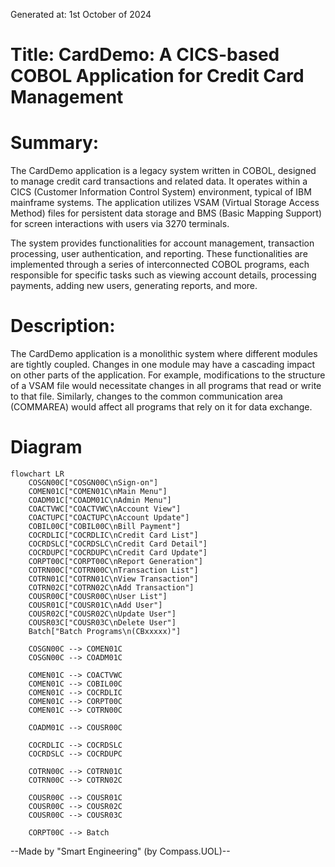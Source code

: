 Generated at: 1st October of 2024

# Title: CardDemo: A CICS-based COBOL Application for Credit Card Management

# Summary:
The CardDemo application is a legacy system written in COBOL, designed to manage credit card transactions and related data. It operates within a CICS (Customer Information Control System) environment, typical of IBM mainframe systems. The application utilizes VSAM (Virtual Storage Access Method) files for persistent data storage and BMS (Basic Mapping Support) for screen interactions with users via 3270 terminals.

The system provides functionalities for account management, transaction processing, user authentication, and reporting. These functionalities are implemented through a series of interconnected COBOL programs, each responsible for specific tasks such as viewing account details, processing payments, adding new users, generating reports, and more.

# Description:
The CardDemo application is a monolithic system where different modules are tightly coupled. Changes in one module may have a cascading impact on other parts of the application. For example, modifications to the structure of a VSAM file would necessitate changes in all programs that read or write to that file. Similarly, changes to the common communication area (COMMAREA) would affect all programs that rely on it for data exchange.

# Diagram
```mermaid
flowchart LR
    COSGN00C["COSGN00C\nSign-on"]
    COMEN01C["COMEN01C\nMain Menu"]
    COADM01C["COADM01C\nAdmin Menu"]
    COACTVWC["COACTVWC\nAccount View"]
    COACTUPC["COACTUPC\nAccount Update"]
    COBIL00C["COBIL00C\nBill Payment"]
    COCRDLIC["COCRDLIC\nCredit Card List"]
    COCRDSLC["COCRDSLC\nCredit Card Detail"]
    COCRDUPC["COCRDUPC\nCredit Card Update"]
    CORPT00C["CORPT00C\nReport Generation"]
    COTRN00C["COTRN00C\nTransaction List"]
    COTRN01C["COTRN01C\nView Transaction"]
    COTRN02C["COTRN02C\nAdd Transaction"]
    COUSR00C["COUSR00C\nUser List"]
    COUSR01C["COUSR01C\nAdd User"]
    COUSR02C["COUSR02C\nUpdate User"]
    COUSR03C["COUSR03C\nDelete User"]
    Batch["Batch Programs\n(CBxxxxx)"]

    COSGN00C --> COMEN01C
    COSGN00C --> COADM01C

    COMEN01C --> COACTVWC
    COMEN01C --> COBIL00C
    COMEN01C --> COCRDLIC
    COMEN01C --> CORPT00C
    COMEN01C --> COTRN00C

    COADM01C --> COUSR00C

    COCRDLIC --> COCRDSLC
    COCRDSLC --> COCRDUPC

    COTRN00C --> COTRN01C
    COTRN00C --> COTRN02C

    COUSR00C --> COUSR01C
    COUSR00C --> COUSR02C
    COUSR00C --> COUSR03C

    CORPT00C --> Batch
```

--Made by "Smart Engineering" (by Compass.UOL)--